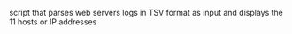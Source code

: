 script that parses web servers logs in TSV format as input and displays the 11 hosts or IP addresses 
